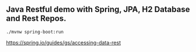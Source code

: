 ## Java Restful demo with Spring, JPA, H2 Database and Rest Repos. 

`./mvnw spring-boot:run`  

https://spring.io/guides/gs/accessing-data-rest
